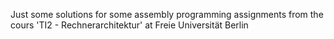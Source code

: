 Just some solutions for some assembly programming assignments from the cours 'TI2 - Rechnerarchitektur' at Freie Universität Berlin
